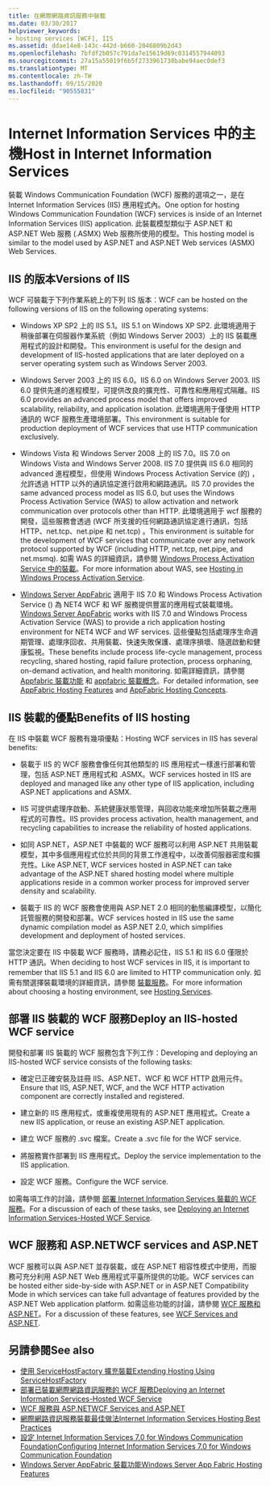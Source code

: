 ```yaml
---
title: 在網際網路資訊服務中裝載
ms.date: 03/30/2017
helpviewer_keywords:
- hosting services [WCF], IIS
ms.assetid: ddae14e8-143c-442d-b660-2046809b2d43
ms.openlocfilehash: 7bfdf2b057c791da7e15619d69c0314557944093
ms.sourcegitcommit: 27a15a55019f6b5f2733961738babe94aec0def3
ms.translationtype: MT
ms.contentlocale: zh-TW
ms.lasthandoff: 09/15/2020
ms.locfileid: "90555831"
---
```

# <a name="host-in-internet-information-services"></a><span data-ttu-id="0cd41-102">Internet Information Services 中的主機</span><span class="sxs-lookup"><span data-stu-id="0cd41-102">Host in Internet Information Services</span></span>

<span data-ttu-id="0cd41-103">裝載 Windows Communication Foundation (WCF) 服務的選項之一，是在 Internet Information Services (IIS) 應用程式內。</span><span class="sxs-lookup"><span data-stu-id="0cd41-103">One option for hosting Windows Communication Foundation (WCF) services is inside of an Internet Information Services (IIS) application.</span></span> <span data-ttu-id="0cd41-104">此裝載模型類似于 ASP.NET 和 ASP.NET Web 服務 (.ASMX) Web 服務所使用的模型。</span><span class="sxs-lookup"><span data-stu-id="0cd41-104">This hosting model is similar to the model used by ASP.NET and ASP.NET Web services (ASMX) Web Services.</span></span>

## <a name="versions-of-iis"></a><span data-ttu-id="0cd41-105">IIS 的版本</span><span class="sxs-lookup"><span data-stu-id="0cd41-105">Versions of IIS</span></span>

<span data-ttu-id="0cd41-106">WCF 可裝載于下列作業系統上的下列 IIS 版本：</span><span class="sxs-lookup"><span data-stu-id="0cd41-106">WCF can be hosted on the following versions of IIS on the following operating systems:</span></span>

- <span data-ttu-id="0cd41-107">Windows XP SP2 上的 IIS 5.1。</span><span class="sxs-lookup"><span data-stu-id="0cd41-107">IIS 5.1 on Windows XP SP2.</span></span> <span data-ttu-id="0cd41-108">此環境適用于稍後部署在伺服器作業系統（例如 Windows Server 2003）上的 IIS 裝載應用程式的設計和開發。</span><span class="sxs-lookup"><span data-stu-id="0cd41-108">This environment is useful for the design and development of IIS-hosted applications that are later deployed on a server operating system such as Windows Server 2003.</span></span>

- <span data-ttu-id="0cd41-109">Windows Server 2003 上的 IIS 6.0。</span><span class="sxs-lookup"><span data-stu-id="0cd41-109">IIS 6.0 on Windows Server 2003.</span></span> <span data-ttu-id="0cd41-110">IIS 6.0 提供先進的進程模型，可提供改良的擴充性、可靠性和應用程式隔離。</span><span class="sxs-lookup"><span data-stu-id="0cd41-110">IIS 6.0 provides an advanced process model that offers improved scalability, reliability, and application isolation.</span></span> <span data-ttu-id="0cd41-111">此環境適用于僅使用 HTTP 通訊的 WCF 服務生產環境部署。</span><span class="sxs-lookup"><span data-stu-id="0cd41-111">This environment is suitable for production deployment of WCF services that use HTTP communication exclusively.</span></span>

- <span data-ttu-id="0cd41-112">Windows Vista 和 Windows Server 2008 上的 IIS 7.0。</span><span class="sxs-lookup"><span data-stu-id="0cd41-112">IIS 7.0 on Windows Vista and Windows Server 2008.</span></span> <span data-ttu-id="0cd41-113">IIS 7.0 提供與 IIS 6.0 相同的 advanced 進程模型，但使用 Windows Process Activation Service (的) ，允許透過 HTTP 以外的通訊協定進行啟用和網路通訊。</span><span class="sxs-lookup"><span data-stu-id="0cd41-113">IIS 7.0 provides the same advanced process model as IIS 6.0, but uses the Windows Process Activation Service (WAS) to allow activation and network communication over protocols other than HTTP.</span></span> <span data-ttu-id="0cd41-114">此環境適用于 wcf 服務的開發，這些服務會透過 (WCF 所支援的任何網路通訊協定進行通訊，包括 HTTP、net.tcp、net.pipe 和 net.tcp) 。</span><span class="sxs-lookup"><span data-stu-id="0cd41-114">This environment is suitable for the development of WCF services that communicate over any network protocol supported by WCF (including HTTP, net.tcp, net.pipe, and net.msmq).</span></span> <span data-ttu-id="0cd41-115">如需 WAS 的詳細資訊，請參閱 [Windows Process Activation Service 中的裝載](hosting-in-windows-process-activation-service.md)。</span><span class="sxs-lookup"><span data-stu-id="0cd41-115">For more information about WAS, see [Hosting in Windows Process Activation Service](hosting-in-windows-process-activation-service.md).</span></span>

- <span data-ttu-id="0cd41-116">[Windows Server AppFabric](/previous-versions/appfabric/ff384253(v=azure.10)) 適用于 IIS 7.0 和 Windows Process Activation Service () 為 NET4 WCF 和 WF 服務提供豐富的應用程式裝載環境。</span><span class="sxs-lookup"><span data-stu-id="0cd41-116">[Windows Server AppFabric](/previous-versions/appfabric/ff384253(v=azure.10)) works with IIS 7.0 and Windows Process Activation Service (WAS) to provide a rich application hosting environment for NET4 WCF and WF services.</span></span> <span data-ttu-id="0cd41-117">這些優點包括處理序生命週期管理、處理序回收、共用裝載、快速失敗保護、處理序損壞、隨選啟動和健康監視。</span><span class="sxs-lookup"><span data-stu-id="0cd41-117">These benefits include process life-cycle management, process recycling, shared hosting, rapid failure protection, process orphaning, on-demand activation, and health monitoring.</span></span> <span data-ttu-id="0cd41-118">如需詳細資訊，請參閱 [Appfabric 裝載功能](/previous-versions/appfabric/ee677189(v=azure.10)) 和 [appfabric 裝載概念](/previous-versions/appfabric/ee677371(v=azure.10))。</span><span class="sxs-lookup"><span data-stu-id="0cd41-118">For detailed information, see [AppFabric Hosting Features](/previous-versions/appfabric/ee677189(v=azure.10)) and [AppFabric Hosting Concepts](/previous-versions/appfabric/ee677371(v=azure.10)).</span></span>

## <a name="benefits-of-iis-hosting"></a><span data-ttu-id="0cd41-119">IIS 裝載的優點</span><span class="sxs-lookup"><span data-stu-id="0cd41-119">Benefits of IIS hosting</span></span>

<span data-ttu-id="0cd41-120">在 IIS 中裝載 WCF 服務有幾項優點：</span><span class="sxs-lookup"><span data-stu-id="0cd41-120">Hosting WCF services in IIS has several benefits:</span></span>

- <span data-ttu-id="0cd41-121">裝載于 IIS 的 WCF 服務會像任何其他類型的 IIS 應用程式一樣進行部署和管理，包括 ASP.NET 應用程式和 .ASMX。</span><span class="sxs-lookup"><span data-stu-id="0cd41-121">WCF services hosted in IIS are deployed and managed like any other type of IIS application, including ASP.NET applications and ASMX.</span></span>

- <span data-ttu-id="0cd41-122">IIS 可提供處理序啟動、系統健康狀態管理，與回收功能來增加所裝載之應用程式的可靠性。</span><span class="sxs-lookup"><span data-stu-id="0cd41-122">IIS provides process activation, health management, and recycling capabilities to increase the reliability of hosted applications.</span></span>

- <span data-ttu-id="0cd41-123">如同 ASP.NET，ASP.NET 中裝載的 WCF 服務可以利用 ASP.NET 共用裝載模型，其中多個應用程式位於共同的背景工作進程中，以改善伺服器密度和擴充性。</span><span class="sxs-lookup"><span data-stu-id="0cd41-123">Like ASP.NET, WCF services hosted in ASP.NET can take advantage of the ASP.NET shared hosting model where multiple applications reside in a common worker process for improved server density and scalability.</span></span>

- <span data-ttu-id="0cd41-124">裝載于 IIS 的 WCF 服務會使用與 ASP.NET 2.0 相同的動態編譯模型，以簡化託管服務的開發和部署。</span><span class="sxs-lookup"><span data-stu-id="0cd41-124">WCF services hosted in IIS use the same dynamic compilation model as ASP.NET 2.0, which simplifies development and deployment of hosted services.</span></span>

<span data-ttu-id="0cd41-125">當您決定要在 IIS 中裝載 WCF 服務時，請務必記住，IIS 5.1 和 IIS 6.0 僅限於 HTTP 通訊。</span><span class="sxs-lookup"><span data-stu-id="0cd41-125">When deciding to host WCF services in IIS, it is important to remember that IIS 5.1 and IIS 6.0 are limited to HTTP communication only.</span></span> <span data-ttu-id="0cd41-126">如需有關選擇裝載環境的詳細資訊，請參閱 [裝載服務](../hosting-services.md)。</span><span class="sxs-lookup"><span data-stu-id="0cd41-126">For more information about choosing a hosting environment, see [Hosting Services](../hosting-services.md).</span></span>

## <a name="deploy-an-iis-hosted-wcf-service"></a><span data-ttu-id="0cd41-127">部署 IIS 裝載的 WCF 服務</span><span class="sxs-lookup"><span data-stu-id="0cd41-127">Deploy an IIS-hosted WCF service</span></span>

<span data-ttu-id="0cd41-128">開發和部署 IIS 裝載的 WCF 服務包含下列工作：</span><span class="sxs-lookup"><span data-stu-id="0cd41-128">Developing and deploying an IIS-hosted WCF service consists of the following tasks:</span></span>

- <span data-ttu-id="0cd41-129">確定已正確安裝及註冊 IIS、ASP.NET、WCF 和 WCF HTTP 啟用元件。</span><span class="sxs-lookup"><span data-stu-id="0cd41-129">Ensure that IIS, ASP.NET, WCF, and the WCF HTTP activation component are correctly installed and registered.</span></span>

- <span data-ttu-id="0cd41-130">建立新的 IIS 應用程式，或重複使用現有的 ASP.NET 應用程式。</span><span class="sxs-lookup"><span data-stu-id="0cd41-130">Create a new IIS application, or reuse an existing ASP.NET application.</span></span>

- <span data-ttu-id="0cd41-131">建立 WCF 服務的 .svc 檔案。</span><span class="sxs-lookup"><span data-stu-id="0cd41-131">Create a .svc file for the WCF service.</span></span>

- <span data-ttu-id="0cd41-132">將服務實作部署到 IIS 應用程式。</span><span class="sxs-lookup"><span data-stu-id="0cd41-132">Deploy the service implementation to the IIS application.</span></span>

- <span data-ttu-id="0cd41-133">設定 WCF 服務。</span><span class="sxs-lookup"><span data-stu-id="0cd41-133">Configure the WCF service.</span></span>

<span data-ttu-id="0cd41-134">如需每項工作的討論，請參閱 [部署 Internet Information Services 裝載的 WCF 服務](deploying-an-internet-information-services-hosted-wcf-service.md)。</span><span class="sxs-lookup"><span data-stu-id="0cd41-134">For a discussion of each of these tasks, see [Deploying an Internet Information Services-Hosted WCF Service](deploying-an-internet-information-services-hosted-wcf-service.md).</span></span>

## <a name="wcf-services-and-aspnet"></a><span data-ttu-id="0cd41-135">WCF 服務和 ASP.NET</span><span class="sxs-lookup"><span data-stu-id="0cd41-135">WCF services and ASP.NET</span></span>

<span data-ttu-id="0cd41-136">WCF 服務可以與 ASP.NET 並存裝載，或在 ASP.NET 相容性模式中使用，而服務可充分利用 ASP.NET Web 應用程式平臺所提供的功能。</span><span class="sxs-lookup"><span data-stu-id="0cd41-136">WCF services can be hosted either side-by-side with ASP.NET or in ASP.NET Compatibility Mode in which services can take full advantage of features provided by the ASP.NET Web application platform.</span></span> <span data-ttu-id="0cd41-137">如需這些功能的討論，請參閱 [WCF 服務和 ASP.NET](wcf-services-and-aspnet.md)。</span><span class="sxs-lookup"><span data-stu-id="0cd41-137">For a discussion of these features, see [WCF Services and ASP.NET](wcf-services-and-aspnet.md).</span></span>

## <a name="see-also"></a><span data-ttu-id="0cd41-138">另請參閱</span><span class="sxs-lookup"><span data-stu-id="0cd41-138">See also</span></span>

- [<span data-ttu-id="0cd41-139">使用 ServiceHostFactory 擴充裝載</span><span class="sxs-lookup"><span data-stu-id="0cd41-139">Extending Hosting Using ServiceHostFactory</span></span>](../extending/extending-hosting-using-servicehostfactory.md)
- [<span data-ttu-id="0cd41-140">部署已裝載網際網路資訊服務的 WCF 服務</span><span class="sxs-lookup"><span data-stu-id="0cd41-140">Deploying an Internet Information Services-Hosted WCF Service</span></span>](deploying-an-internet-information-services-hosted-wcf-service.md)
- [<span data-ttu-id="0cd41-141">WCF 服務與 ASP.NET</span><span class="sxs-lookup"><span data-stu-id="0cd41-141">WCF Services and ASP.NET</span></span>](wcf-services-and-aspnet.md)
- [<span data-ttu-id="0cd41-142">網際網路資訊服務裝載最佳做法</span><span class="sxs-lookup"><span data-stu-id="0cd41-142">Internet Information Services Hosting Best Practices</span></span>](internet-information-services-hosting-best-practices.md)
- [<span data-ttu-id="0cd41-143">設定 Internet Information Services 7.0 for Windows Communication Foundation</span><span class="sxs-lookup"><span data-stu-id="0cd41-143">Configuring Internet Information Services 7.0 for Windows Communication Foundation</span></span>](configuring-iis-for-wcf.md)
- <span data-ttu-id="0cd41-144">[Windows Server AppFabric 裝載功能](/previous-versions/appfabric/ee677189(v=azure.10))</span><span class="sxs-lookup"><span data-stu-id="0cd41-144">[Windows Server App Fabric Hosting Features](/previous-versions/appfabric/ee677189(v=azure.10))</span></span>

